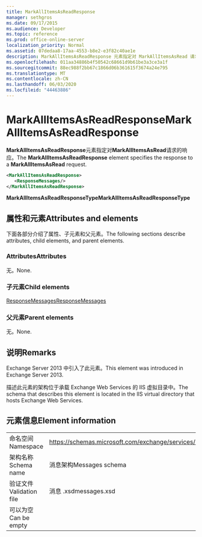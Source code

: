 ```yaml
---
title: MarkAllItemsAsReadResponse
manager: sethgros
ms.date: 09/17/2015
ms.audience: Developer
ms.topic: reference
ms.prod: office-online-server
localization_priority: Normal
ms.assetid: 07dedaa8-17aa-4553-b8e2-e3f82c40ae1e
description: MarkAllItemsAsReadResponse 元素指定对 MarkAllItemsAsRead 请求的响应。
ms.openlocfilehash: 011aa34886b4f50542c68661d9b61be3a3ce3a1f
ms.sourcegitcommit: 88ec988f2bb67c1866d06b361615f3674a24e795
ms.translationtype: MT
ms.contentlocale: zh-CN
ms.lasthandoff: 06/03/2020
ms.locfileid: "44463886"
---
```

# <a name="markallitemsasreadresponse"></a><span data-ttu-id="b3465-103">MarkAllItemsAsReadResponse</span><span class="sxs-lookup"><span data-stu-id="b3465-103">MarkAllItemsAsReadResponse</span></span>

<span data-ttu-id="b3465-104">**MarkAllItemsAsReadResponse**元素指定对**MarkAllItemsAsRead**请求的响应。</span><span class="sxs-lookup"><span data-stu-id="b3465-104">The **MarkAllItemsAsReadResponse** element specifies the response to a **MarkAllItemsAsRead** request.</span></span> 
  
```XML
<MarkAllItemsAsReadResponse>
   <ResponseMessages/>
</MarkAllItemsAsReadResponse>
```

 <span data-ttu-id="b3465-105">**MarkAllItemsAsReadResponseType**</span><span class="sxs-lookup"><span data-stu-id="b3465-105">**MarkAllItemsAsReadResponseType**</span></span>
## <a name="attributes-and-elements"></a><span data-ttu-id="b3465-106">属性和元素</span><span class="sxs-lookup"><span data-stu-id="b3465-106">Attributes and elements</span></span>

<span data-ttu-id="b3465-107">下面各部分介绍了属性、子元素和父元素。</span><span class="sxs-lookup"><span data-stu-id="b3465-107">The following sections describe attributes, child elements, and parent elements.</span></span>
  
### <a name="attributes"></a><span data-ttu-id="b3465-108">Attributes</span><span class="sxs-lookup"><span data-stu-id="b3465-108">Attributes</span></span>

<span data-ttu-id="b3465-109">无。</span><span class="sxs-lookup"><span data-stu-id="b3465-109">None.</span></span>
  
### <a name="child-elements"></a><span data-ttu-id="b3465-110">子元素</span><span class="sxs-lookup"><span data-stu-id="b3465-110">Child elements</span></span>

[<span data-ttu-id="b3465-111">ResponseMessages</span><span class="sxs-lookup"><span data-stu-id="b3465-111">ResponseMessages</span></span>](responsemessages.md)
  
### <a name="parent-elements"></a><span data-ttu-id="b3465-112">父元素</span><span class="sxs-lookup"><span data-stu-id="b3465-112">Parent elements</span></span>

<span data-ttu-id="b3465-113">无。</span><span class="sxs-lookup"><span data-stu-id="b3465-113">None.</span></span>
  
## <a name="remarks"></a><span data-ttu-id="b3465-114">说明</span><span class="sxs-lookup"><span data-stu-id="b3465-114">Remarks</span></span>

<span data-ttu-id="b3465-115">Exchange Server 2013 中引入了此元素。</span><span class="sxs-lookup"><span data-stu-id="b3465-115">This element was introduced in Exchange Server 2013.</span></span>
  
<span data-ttu-id="b3465-116">描述此元素的架构位于承载 Exchange Web Services 的 IIS 虚拟目录中。</span><span class="sxs-lookup"><span data-stu-id="b3465-116">The schema that describes this element is located in the IIS virtual directory that hosts Exchange Web Services.</span></span>
  
## <a name="element-information"></a><span data-ttu-id="b3465-117">元素信息</span><span class="sxs-lookup"><span data-stu-id="b3465-117">Element information</span></span>

|||
|:-----|:-----|
|<span data-ttu-id="b3465-118">命名空间</span><span class="sxs-lookup"><span data-stu-id="b3465-118">Namespace</span></span>  <br/> |https://schemas.microsoft.com/exchange/services/2006/messages  <br/> |
|<span data-ttu-id="b3465-119">架构名称</span><span class="sxs-lookup"><span data-stu-id="b3465-119">Schema name</span></span>  <br/> |<span data-ttu-id="b3465-120">消息架构</span><span class="sxs-lookup"><span data-stu-id="b3465-120">Messages schema</span></span>  <br/> |
|<span data-ttu-id="b3465-121">验证文件</span><span class="sxs-lookup"><span data-stu-id="b3465-121">Validation file</span></span>  <br/> |<span data-ttu-id="b3465-122">消息 .xsd</span><span class="sxs-lookup"><span data-stu-id="b3465-122">messages.xsd</span></span>  <br/> |
|<span data-ttu-id="b3465-123">可以为空</span><span class="sxs-lookup"><span data-stu-id="b3465-123">Can be empty</span></span>  <br/> ||
   

